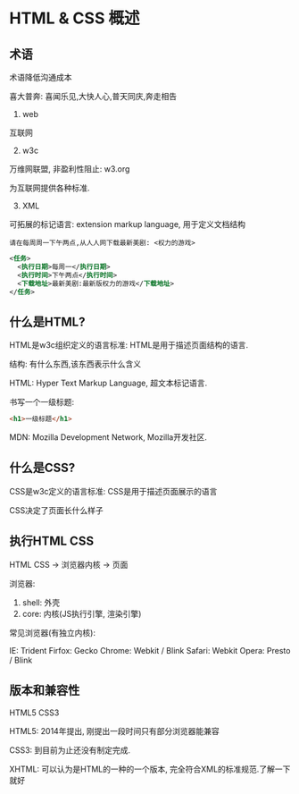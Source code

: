 # HTML & CSS 概述

## 术语

术语降低沟通成本

喜大普奔: 喜闻乐见,大快人心,普天同庆,奔走相告

1. web

互联网

2. w3c

万维网联盟, 非盈利性阻止: w3.org

为互联网提供各种标准.

3. XML

可拓展的标记语言: extension markup language, 用于定义文档结构
```
请在每周周一下午两点,从人人网下载最新美剧: <权力的游戏>
```

```xml
<任务>
  <执行日期>每周一</执行日期>
  <执行时间>下午两点</执行时间>
  <下载地址>最新美剧:最新版权力的游戏</下载地址>
</任务>
```

## 什么是HTML?

HTML是w3c组织定义的语言标准: HTML是用于描述页面结构的语言.

结构: 有什么东西,该东西表示什么含义

HTML: Hyper Text Markup Language, 超文本标记语言.

书写一个一级标题:

```html
<h1>一级标题</h1>
```

MDN: Mozilla Development Network, Mozilla开发社区.


## 什么是CSS?

CSS是w3c定义的语言标准: CSS是用于描述页面展示的语言

CSS决定了页面长什么样子

## 执行HTML CSS

HTML CSS -> 浏览器内核 -> 页面

浏览器:

1. shell: 外壳
2. core: 内核(JS执行引擎, 渲染引擎)

常见浏览器(有独立内核):

IE: Trident
Firfox: Gecko
Chrome: Webkit / Blink
Safari: Webkit
Opera: Presto / Blink

## 版本和兼容性

HTML5 CSS3

HTML5: 2014年提出, 刚提出一段时间只有部分浏览器能兼容

CSS3: 到目前为止还没有制定完成.

XHTML: 可以认为是HTML的一种的一个版本, 完全符合XML的标准规范.了解一下就好